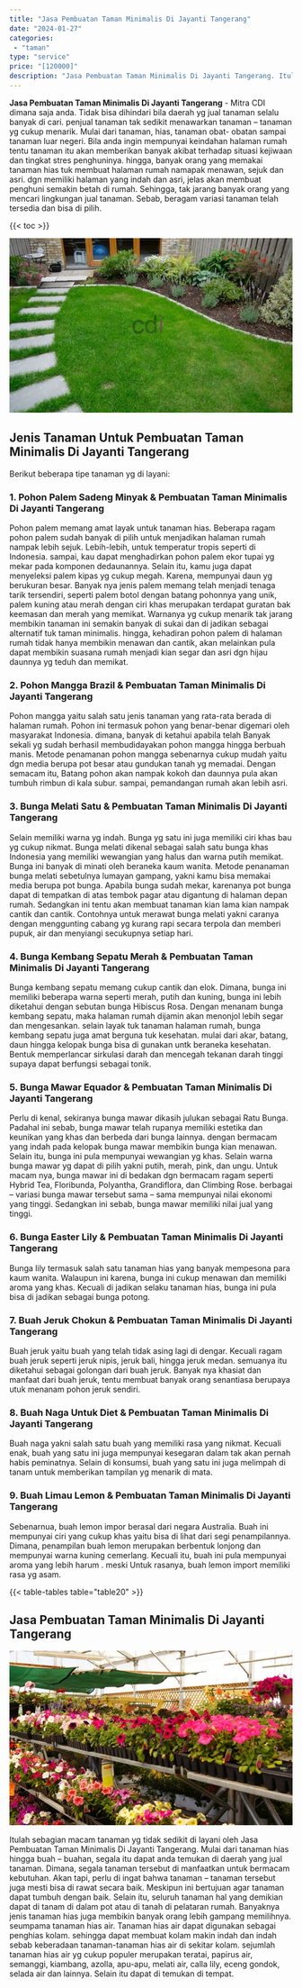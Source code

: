 ```yaml
---
title: "Jasa Pembuatan Taman Minimalis Di Jayanti Tangerang"
date: "2024-01-27"
categories:
 - "taman"
type: "service"
price: "[120000]"
description: "Jasa Pembuatan Taman Minimalis Di Jayanti Tangerang. Itulah sebagian macam tanaman yg tidak sedikit di layani oleh Jasa Pembuatan Taman Minimalis Di Jayanti Ta..."
---
```


**Jasa Pembuatan Taman Minimalis Di Jayanti Tangerang** - Mitra CDI dimana saja anda. Tidak bisa dihindari bila daerah yg jual tanaman selalu banyak di cari. penjual tanaman tak sedikit menawarkan tanaman – tanaman yg cukup menarik. Mulai dari tanaman, hias, tanaman obat- obatan sampai tanaman luar negeri. Bila anda ingin mempunyai keindahan halaman rumah tentu tanaman itu akan memberikan banyak akibat terhadap situasi kejiwaan dan tingkat stres penghuninya. hingga, banyak orang yang memakai tanaman hias tuk membuat halaman rumah namapak menawan, sejuk dan asri. dgn memiliki halaman yang indah dan asri, jelas akan membuat penghuni semakin betah di rumah. Sehingga, tak jarang banyak orang yang mencari lingkungan jual tanaman. Sebab, beragam variasi tanaman telah tersedia dan bisa di pilih.

{{< toc >}}

![Jasa Pembuatan Taman Minimalis Di Jayanti Tangerang](/images/taman/taman650x400-5.jpg)

## Jenis Tanaman Untuk Pembuatan Taman Minimalis Di Jayanti Tangerang

Berikut beberapa tipe tanaman yg di layani:

### 1\. Pohon Palem Sadeng Minyak & Pembuatan Taman Minimalis Di Jayanti Tangerang

Pohon palem memang amat layak untuk tanaman hias. Beberapa ragam pohon palem sudah banyak di pilih untuk menjadikan halaman rumah nampak lebih sejuk. Lebih-lebih, untuk temperatur tropis seperti di Indonesia. sampai, kau dapat menghadirkan pohon palem ekor tupai yg mekar pada komponen dedaunannya. Selain itu, kamu juga dapat menyeleksi palem kipas yg cukup megah. Karena, mempunyai daun yg berukuran besar. Banyak nya jenis palem memang telah menjadi tenaga tarik tersendiri, seperti palem botol dengan batang pohonnya yang unik, palem kuning atau merah dengan ciri khas merupakan terdapat guratan bak keemasan dan merah yang memikat. Warnanya yg cukup menarik tak jarang membikin tanaman ini semakin banyak di sukai dan di jadikan sebagai alternatif tuk taman minimalis. hingga, kehadiran pohon palem di halaman rumah tidak hanya membikin menawan dan cantik, akan melainkan pula dapat membikin suasana rumah menjadi kian segar dan asri dgn hijau daunnya yg teduh dan memikat.

### 2\. Pohon Mangga Brazil & Pembuatan Taman Minimalis Di Jayanti Tangerang

Pohon mangga yaitu salah satu jenis tanaman yang rata-rata berada di halaman rumah. Pohon ini termasuk pohon yang benar-benar digemari oleh masyarakat Indonesia. dimana, banyak di ketahui apabila telah Banyak sekali yg sudah berhasil membudidayakan pohon mangga hingga berbuah manis. Metode penamanan pohon mangga sebenarnya cukup mudah yaitu dgn media berupa pot besar atau gundukan tanah yg memadai. Dengan semacam itu, Batang pohon akan nampak kokoh dan daunnya pula akan tumbuh rimbun di kala subur. sampai, pemandangan rumah akan lebih asri.

### 3\. Bunga Melati Satu & Pembuatan Taman Minimalis Di Jayanti Tangerang

Selain memiliki warna yg indah. Bunga yg satu ini juga memiliki ciri khas bau yg cukup nikmat. Bunga melati dikenal sebagai salah satu bunga khas Indonesia yang memiliki wewangian yang halus dan warna putih memikat. Bunga ini banyak di minati oleh beraneka kaum wanita. Metode penanaman bunga melati sebetulnya lumayan gampang, yakni kamu bisa memakai media berupa pot bunga. Apabila bunga sudah mekar, karenanya pot bunga dapat di tempatkan di atas tembok pagar atau digantung di halaman depan rumah. Sedangkan ini tentu akan membuat tanaman kian lama kian nampak cantik dan cantik. Contohnya untuk merawat bunga melati yakni caranya dengan menggunting cabang yg kurang rapi secara terpola dan memberi pupuk, air dan menyiangi secukupnya setiap hari.

### 4\. Bunga Kembang Sepatu Merah & Pembuatan Taman Minimalis Di Jayanti Tangerang

Bunga kembang sepatu memang cukup cantik dan elok. Dimana, bunga ini memiliki beberapa warna seperti merah, putih dan kuning, bunga ini lebih diketahui dengan sebutan bunga Hibiscus Rosa. Dengan menanam bunga kembang sepatu, maka halaman rumah dijamin akan menonjol lebih segar dan mengesankan. selain layak tuk tanaman halaman rumah, bunga kembang sepatu juga amat berguna tuk kesehatan. mulai dari akar, batang, daun hingga kelopak bunga bisa di gunakan untk beraneka kesehatan. Bentuk memperlancar sirkulasi darah dan mencegah tekanan darah tinggi supaya dapat berfungsi sebagai tonik.

### 5\. Bunga Mawar Equador & Pembuatan Taman Minimalis Di Jayanti Tangerang

Perlu di kenal, sekiranya bunga mawar dikasih julukan sebagai Ratu Bunga. Padahal ini sebab, bunga mawar telah rupanya memiliki estetika dan keunikan yang khas dan berbeda dari bunga lainnya. dengan bermacam yang indah pada kelopak bunga mawar membikin bunga kian menawan. Selain itu, bunga ini pula mempunyai wewangian yg khas. Selain warna bunga mawar yg dapat di pilih yakni putih, merah, pink, dan ungu. Untuk macam nya, bunga mawar ini di bedakan dgn bermacam ragam seperti Hybrid Tea, Floribunda, Polyantha, Grandiflora, dan Climbing Rose. berbagai – variasi bunga mawar tersebut sama – sama mempunyai nilai ekonomi yang tinggi. Sedangkan ini sebab, bunga mawar memiliki nilai jual yang tinggi.

### 6\. Bunga Easter Lily & Pembuatan Taman Minimalis Di Jayanti Tangerang

Bunga lily termasuk salah satu tanaman hias yang banyak mempesona para kaum wanita. Walaupun ini karena, bunga ini cukup menawan dan memiliki aroma yang khas. Kecuali di jadikan selaku tanaman hias, bunga ini pula bisa di jadikan sebagai bunga potong.

### 7\. Buah Jeruk Chokun & Pembuatan Taman Minimalis Di Jayanti Tangerang

Buah jeruk yaitu buah yang telah tidak asing lagi di dengar. Kecuali ragam buah jeruk seperti jeruk nipis, jeruk bali, hingga jeruk medan. semuanya itu diketahui sebagai golongan dari buah jeruk. Banyak nya khasiat dan manfaat dari buah jeruk, tentu membuat banyak orang senantiasa berupaya utuk menanam pohon jeruk sendiri.

### 8\. Buah Naga Untuk Diet & Pembuatan Taman Minimalis Di Jayanti Tangerang

Buah naga yakni salah satu buah yang memiliki rasa yang nikmat. Kecuali enak, buah yang satu ini juga mempunyai kesegaran dalam tak akan pernah habis peminatnya. Selain di konsumsi, buah yang satu ini juga melimpah di tanam untuk memberikan tampilan yg menarik di mata.

### 9\. Buah Limau Lemon & Pembuatan Taman Minimalis Di Jayanti Tangerang

Sebenarnua, buah lemon impor berasal dari negara Australia. Buah ini mempunyai ciri yang cukup khas yaitu bisa di lihat dari segi penampilannya. Dimana, penampilan buah lemon merupakan berbentuk lonjong dan mempunyai warna kuning cemerlang. Kecuali itu, buah ini pula mempunyai aroma yang lebih harum . meski Untuk rasanya, buah lemon import memiliki rasa yg asam.

{{< table-tables table="table20" >}}

## Jasa Pembuatan Taman Minimalis Di Jayanti Tangerang

![Jasa Pembuatan Taman Minimalis Di Jayanti Tangerang](/images/taman/taman650x400-4.jpg)

Itulah sebagian macam tanaman yg tidak sedikit di layani oleh Jasa Pembuatan Taman Minimalis Di Jayanti Tangerang. Mulai dari tanaman hias hingga buah – buahan, segala itu dapat anda temukan di daerah yang jual tanaman. Dimana, segala tanaman tersebut di manfaatkan untuk bermacam kebutuhan. Akan tapi, perlu di ingat bahwa tanaman – tanaman tersebut juga mesti bisa di rawat secara baik. Meskipun ini bertujuan agar tanaman dapat tumbuh dengan baik. Selain itu, seluruh tanaman hal yang demikian dapat di tanam di dalam pot atau di tanah di pelataran rumah. Banyaknya jenis tanaman hias juga membikin banyak orang lebih gampang memilihnya. seumpama tanaman hias air. Tanaman hias air dapat digunakan sebagai penghias kolam. sehingga dapat membuat kolam makin indah dan indah sebab keberadaan tanaman-tanaman hias air di sekitar kolam. sejumlah tanaman hias air yg cukup populer merupakan teratai, papirus air, semanggi, kiambang, azolla, apu-apu, melati air, calla lily, eceng gondok, selada air dan lainnya. Selain itu dapat di temukan di tempat.
